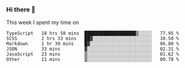 ### Hi there 👋

<!--
**qiruohan/qiruohan** is a ✨ _special_ ✨ repository because its `README.md` (this file) appears on your GitHub profile.

Here are some ideas to get you started:

- 🔭 I’m currently working on ...
- 🌱 I’m currently learning ...
- 👯 I’m looking to collaborate on ...
- 🤔 I’m looking for help with ...
- 💬 Ask me about ...
- 📫 How to reach me: ...
- 😄 Pronouns: ...
- ⚡ Fun fact: ...
-->

This week I spent my time on 
<!--START_SECTION:waka-->

```text
TypeScript   18 hrs 58 mins  ███████████████████▒░░░░░   77.95 %
SCSS         2 hrs 33 mins   ██▓░░░░░░░░░░░░░░░░░░░░░░   10.50 %
Markdown     1 hr 39 mins    █▓░░░░░░░░░░░░░░░░░░░░░░░   06.80 %
JSON         33 mins         ▓░░░░░░░░░░░░░░░░░░░░░░░░   02.31 %
JavaScript   23 mins         ▒░░░░░░░░░░░░░░░░░░░░░░░░   01.62 %
Other        11 mins         ▒░░░░░░░░░░░░░░░░░░░░░░░░   00.78 %
```

<!--END_SECTION:waka-->
